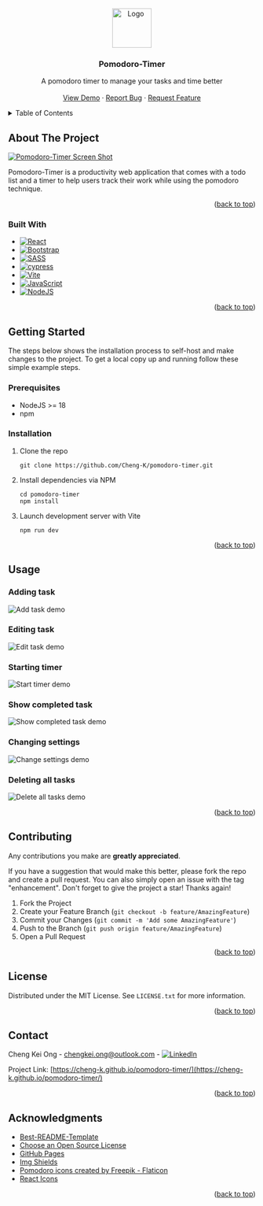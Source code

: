 ﻿<a name="readme-top"></a>

<!-- PROJECT LOGO -->
<br />
<div align="center">
  <a href="https://github.com/Cheng-K/pomodoro-timer">
    <img src="./src/assets/pomodoro.png" alt="Logo" width="80" height="80">
  </a>

  <h3 align="center">Pomodoro-Timer</h3>

  <p align="center">
    A pomodoro timer to manage your tasks and time better
    <br />
    <br />
    <a href="https://cheng-k.github.io/pomodoro-timer/">View Demo</a>
    ·
    <a href="https://github.com/Cheng-K/pomodoro-timer/issues">Report Bug</a>
    ·
    <a href="https://github.com/Cheng-K/pomodoro-timer/issues">Request Feature</a>
  </p>
</div>

<!-- TABLE OF CONTENTS -->
<details>
  <summary>Table of Contents</summary>
  <ol>
    <li>
      <a href="#about-the-project">About The Project</a>
      <ul>
        <li><a href="#built-with">Built With</a></li>
      </ul>
    </li>
    <li>
      <a href="#getting-started">Getting Started</a>
      <ul>
        <li><a href="#prerequisites">Prerequisites</a></li>
        <li><a href="#installation">Installation</a></li>
      </ul>
    </li>
    <li><a href="#usage">Usage</a>
      <ul>
        <li><a href="#adding-task">Adding task</a></li>
        <li><a href="#editing-task">Editing task</a></li>
        <li><a href="#starting-timer">Starting timer</a></li>
        <li><a href="#show-completed-task">Show completed task</a></li>        
        <li><a href="#changing-settings">Changing settings</a></li>        
        <li><a href="#deleting-all-tasks">Deleting all tasks</a></li>
      </ul>
    </li>
    <li><a href="#contributing">Contributing</a></li>
    <li><a href="#license">License</a></li>
    <li><a href="#contact">Contact</a></li>
    <li><a href="#acknowledgments">Acknowledgments</a></li>
  </ol>
</details>

<!-- ABOUT THE PROJECT -->

## About The Project

[![Pomodoro-Timer Screen Shot][home-screenshot]](https://cheng-k.github.io/pomodoro-timer/)

Pomodoro-Timer is a productivity web application that comes with a todo list and a timer to help users track their work while using the pomodoro technique.

<p align="right">(<a href="#readme-top">back to top</a>)</p>

### Built With

- [![React][react.js]][react-url]
- [![Bootstrap][bootstrap.com]][bootstrap-url]
- [![SASS][sass]][sass-url]
- [![cypress][cypress]][cypress-url]
- [![Vite][vite.js]][vite-url]
- [![JavaScript][javascript]][javascript-url]
- [![NodeJS][node.js]][nodejs-url]

<p align="right">(<a href="#readme-top">back to top</a>)</p>

<!-- GETTING STARTED -->

## Getting Started

The steps below shows the installation process to self-host and make changes to the project.
To get a local copy up and running follow these simple example steps.

### Prerequisites

- NodeJS >= 18
- npm

### Installation

1. Clone the repo
   ```
   git clone https://github.com/Cheng-K/pomodoro-timer.git
   ```
2. Install dependencies via NPM
   ```
   cd pomodoro-timer
   npm install
   ```
3. Launch development server with Vite
   ```
   npm run dev
   ```

<p align="right">(<a href="#readme-top">back to top</a>)</p>

<!-- USAGE EXAMPLES -->

## Usage

### Adding task

![Add task demo](images/add-task.gif)

### Editing task

![Edit task demo](images/edit-task.gif)

### Starting timer

![Start timer demo](images/start-timer.gif)

### Show completed task

![Show completed task demo](images/show-completed-task.gif)

### Changing settings

![Change settings demo](images/change-settings.gif)

### Deleting all tasks

![Delete all tasks demo](images/delete-all-tasks.gif)

<p align="right">(<a href="#readme-top">back to top</a>)</p>

<!-- CONTRIBUTING -->

## Contributing

Any contributions you make are **greatly appreciated**.

If you have a suggestion that would make this better, please fork the repo and create a pull request. You can also simply open an issue with the tag "enhancement".
Don't forget to give the project a star! Thanks again!

1. Fork the Project
2. Create your Feature Branch (`git checkout -b feature/AmazingFeature`)
3. Commit your Changes (`git commit -m 'Add some AmazingFeature'`)
4. Push to the Branch (`git push origin feature/AmazingFeature`)
5. Open a Pull Request

<p align="right">(<a href="#readme-top">back to top</a>)</p>

<!-- LICENSE -->

## License

Distributed under the MIT License. See `LICENSE.txt` for more information.

<p align="right">(<a href="#readme-top">back to top</a>)</p>

<!-- CONTACT -->

## Contact

Cheng Kei Ong - chengkei.ong@outlook.com - [![LinkedIn][linkedin-shield]][linkedin-url]

Project Link: [https://cheng-k.github.io/pomodoro-timer/](https://cheng-k.github.io/pomodoro-timer/)

<p align="right">(<a href="#readme-top">back to top</a>)</p>

<!-- ACKNOWLEDGMENTS -->

## Acknowledgments

- [Best-README-Template](https://github.com/othneildrew/Best-README-Template)
- [Choose an Open Source License](https://choosealicense.com)
- [GitHub Pages](https://pages.github.com)
- [Img Shields](https://shields.io)
- [Pomodoro icons created by Freepik - Flaticon](https://www.flaticon.com/free-icons/pomodoro)
- [React Icons](https://react-icons.github.io/react-icons/search)

<p align="right">(<a href="#readme-top">back to top</a>)</p>

<!-- MARKDOWN LINKS & IMAGES -->
<!-- https://www.markdownguide.org/basic-syntax/#reference-style-links -->

[linkedin-shield]: https://img.shields.io/badge/linkedin-%230077B5.svg?style=for-the-badge&logo=linkedin&logoColor=white
[linkedin-url]: https://www.linkedin.com/in/chengkei-ong
[home-screenshot]: images/home.png
[react.js]: https://img.shields.io/badge/React-20232A?style=for-the-badge&logo=react&logoColor=61DAFB
[react-url]: https://reactjs.org/
[bootstrap.com]: https://img.shields.io/badge/Bootstrap-563D7C?style=for-the-badge&logo=bootstrap&logoColor=white
[bootstrap-url]: https://getbootstrap.com
[sass]: https://img.shields.io/badge/SASS-hotpink.svg?style=for-the-badge&logo=SASS&logoColor=white
[sass-url]: https://sass-lang.com/
[cypress]: https://img.shields.io/badge/-cypress-%23E5E5E5?style=for-the-badge&logo=cypress&logoColor=058a5e
[cypress-url]: https://www.cypress.io/
[vite.js]: https://img.shields.io/badge/vite-%23646CFF.svg?style=for-the-badge&logo=vite&logoColor=white
[vite-url]: https://vitejs.dev/
[javascript]: https://img.shields.io/badge/javascript-%23323330.svg?style=for-the-badge&logo=javascript&logoColor=%23F7DF1E
[javascript-url]: https://developer.mozilla.org/en-US/docs/Web/JavaScript
[node.js]: https://img.shields.io/badge/node.js-6DA55F?style=for-the-badge&logo=node.js&logoColor=white
[nodejs-url]: https://nodejs.org
